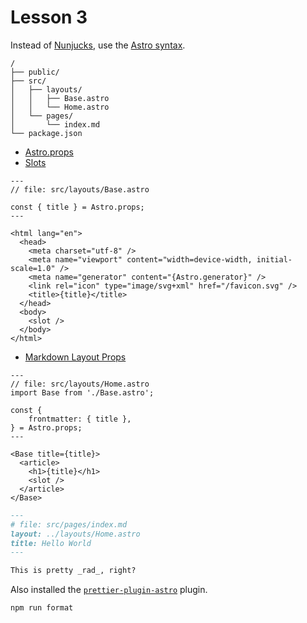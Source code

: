 # Lesson 3

Instead of [Nunjucks](https://mozilla.github.io/nunjucks/), use the [Astro syntax](https://docs.astro.build/en/core-concepts/astro-syntax/).

```
/
├── public/
├── src/
│   ├── layouts/
│   │   ├── Base.astro
│   │   └── Home.astro
│   └── pages/
│       └── index.md
└── package.json
```

- [Astro.props](https://docs.astro.build/en/reference/api-reference/#astroprops)
- [Slots](https://docs.astro.build/en/core-concepts/astro-components/#slots)

```Astro
---
// file: src/layouts/Base.astro

const { title } = Astro.props;
---

<html lang="en">
  <head>
    <meta charset="utf-8" />
    <meta name="viewport" content="width=device-width, initial-scale=1.0" />
    <meta name="generator" content="{Astro.generator}" />
    <link rel="icon" type="image/svg+xml" href="/favicon.svg" />
    <title>{title}</title>
  </head>
  <body>
    <slot />
  </body>
</html>
```

- [Markdown Layout Props](https://docs.astro.build/en/core-concepts/layouts/#markdown-layout-props)

```Astro
---
// file: src/layouts/Home.astro
import Base from './Base.astro';

const {
	frontmatter: { title },
} = Astro.props;
---

<Base title={title}>
  <article>
    <h1>{title}</h1>
    <slot />
  </article>
</Base>
```

```Markdown
---
# file: src/pages/index.md
layout: ../layouts/Home.astro
title: Hello World
---

This is pretty _rad_, right?
```

Also installed the [`prettier-plugin-astro`](https://github.com/withastro/prettier-plugin-astro) plugin.

```shell
npm run format
```
